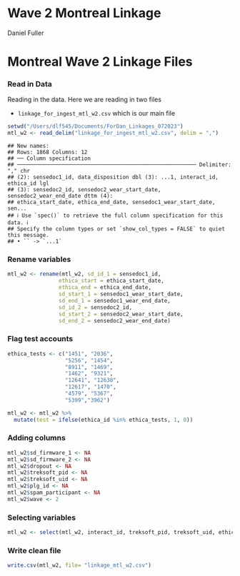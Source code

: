 Wave 2 Montreal Linkage
================
Daniel Fuller

# Montreal Wave 2 Linkage Files

### Read in Data

Reading in the data. Here we are reading in two files

-   `linkage_for_ingest_mtl_w2.csv` which is our main file

``` r
setwd("/Users/dlf545/Documents/ForDan_Linkages_072023")
mtl_w2 <- read_delim("linkage_for_ingest_mtl_w2.csv", delim = ",")
```

    ## New names:
    ## Rows: 1868 Columns: 12
    ## ── Column specification
    ## ──────────────────────────────────────────────────────── Delimiter: "," chr
    ## (2): sensedoc1_id, data_disposition dbl (3): ...1, interact_id, ethica_id lgl
    ## (3): sensedoc2_id, sensedoc2_wear_start_date, sensedoc2_wear_end_date dttm (4):
    ## ethica_start_date, ethica_end_date, sensedoc1_wear_start_date, sen...
    ## ℹ Use `spec()` to retrieve the full column specification for this data. ℹ
    ## Specify the column types or set `show_col_types = FALSE` to quiet this message.
    ## • `` -> `...1`

### Rename variables

``` r
mtl_w2 <- rename(mtl_w2, sd_id_1 = sensedoc1_id,
                ethica_start = ethica_start_date, 
                ethica_end = ethica_end_date,
                sd_start_1 = sensedoc1_wear_start_date,
                sd_end_1 = sensedoc1_wear_end_date,
                sd_id_2 = sensedoc2_id,
                sd_start_2 = sensedoc2_wear_start_date,
                sd_end_2 = sensedoc2_wear_end_date)
```

### Flag test accounts

``` r
ethica_tests <- c("1451", "2036", 
                  "5256", "1454", 
                  "8911", "1469",
                  "1462", "9321", 
                  "12641", "12638", 
                  "12617", "1470",
                  "4579", "5367",
                  "5399","3962")
```

``` r
mtl_w2 <- mtl_w2 %>%
  mutate(test = ifelse(ethica_id %in% ethica_tests, 1, 0)) 
```

### Adding columns

``` r
mtl_w2$sd_firmware_1 <- NA
mtl_w2$sd_firmware_2 <- NA
mtl_w2$dropout <- NA
mtl_w2$treksoft_pid <- NA
mtl_w2$treksoft_uid <- NA
mtl_w2$plg_id <- NA
mtl_w2$spam_participant <- NA
mtl_w2$wave <- 2
```

### Selecting variables

``` r
mtl_w2 <- select(mtl_w2, interact_id, treksoft_pid, treksoft_uid, ethica_id, sd_id_1, sd_firmware_1, sd_start_1, sd_end_1, sd_id_2, sd_firmware_2, sd_start_2, sd_end_2, data_disposition, dropout, test, plg_id, spam_participant, wave)
```

### Write clean file

``` r
write.csv(mtl_w2, file= "linkage_mtl_w2.csv")
```
